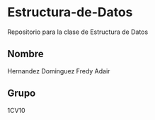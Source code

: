 # Estructura-de-Datos
Repositorio para la clase de Estructura de Datos
## Nombre
Hernandez Dominguez Fredy Adair
## Grupo
1CV10

